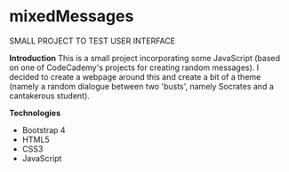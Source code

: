 # mixedMessages
SMALL PROJECT TO TEST USER INTERFACE

**Introduction**
This is a small project incorporating some JavaScript (based on one of CodeCademy's projects for creating random messages). I decided to create a webpage around this and create a bit of a theme (namely a random dialogue between two 'busts', namely Socrates and a cantakerous student). 

**Technologies**
* Bootstrap 4
* HTML5
* CSS3
* JavaScript
